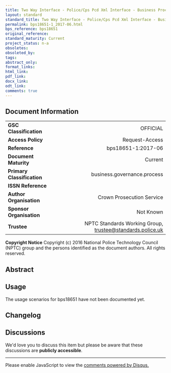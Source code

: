 ```yaml
---
title: Two Way Interface - Police/Cps Pcd Xml Interface - Business Process Document
layout: standard
standard_title: Two Way Interface - Police/Cps Pcd Xml Interface - Business Process Document
permalink: bps18651-1_2017-06.html
bps_reference: bps18651
original_reference: 
standard_maturity: Current
project_status: n-a
obsoletes: 
obsoleted_by: 
tags: 
abstract_only:
format_links:
html_link: 
pdf_link: 
docx_link: 
odt_link: 
comments: true
---
```


## Document Information

|||
| :------- | ------: |
| **GSC Classification**     | OFFICIAL |
| **Access Policy**          | Request-Access |
| **Reference**              | bps18651-1:2017-06  |
| **Document Maturity**      | Current |
| **Primary Classification** | business.governance.process |
| **ISSN Reference**         |  |
| **Author Organisation**    |Crown Prosecution Service|
| **Sponsor Organisation**   |Not Known|
| **Trustee**                | NPTC Standards Working Group, <a href="mailto:trustee@standards.police.uk?subject=bps18651-1:2017-06 Two Way Interface - Police/Cps Pcd Xml Interface - Business Process Document">trustee@standards.police.uk |

**Copyright Notice**
Copyright (c) 2016 National Police Technology Council (NPTC) group and the persons identified as the document authors. All rights reserved.

## Abstract

        
## Usage
The usage scenarios for bps18651 have not been documented yet.

## Changelog


## Discussions
We'd love you to discuss this item but please be aware that these discussions are **publicly accessible**.
<hr>
<div id="disqus_thread"></div>

<script>

/**
*  RECOMMENDED CONFIGURATION VARIABLES: EDIT AND UNCOMMENT THE SECTION BELOW TO INSERT DYNAMIC VALUES FROM YOUR PLATFORM OR CMS.
*  LEARN WHY DEFINING THESE VARIABLES IS IMPORTANT: https://disqus.com/admin/universalcode/#configuration-variables*/
/*
var disqus_config = function () {
this.page.url = PAGE_URL;  // Replace PAGE_URL with your page's canonical URL variable
this.page.identifier = PAGE_IDENTIFIER; // Replace PAGE_IDENTIFIER with your page's unique identifier variable
};
*/
(function() { // DON'T EDIT BELOW THIS LINE
var d = document, s = d.createElement('script');
s.src = 'https://nptcstandards.disqus.com/embed.js';
s.setAttribute('data-timestamp', +new Date());
(d.head || d.body).appendChild(s);
})();
</script>
<noscript>Please enable JavaScript to view the <a href="https://disqus.com/?ref_noscript">comments powered by Disqus.</a></noscript>

